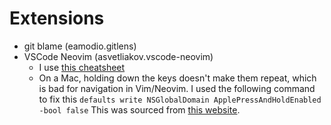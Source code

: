 # Extensions
 - git blame (eamodio.gitlens)
 - VSCode Neovim (asvetliakov.vscode-neovim)
    - I use [this cheatsheet](https://vim.rtorr.com/)
    - On a Mac, holding down the keys doesn't make them repeat, which is bad for navigation in Vim/Neovim. I used the following command to fix this ```defaults write NSGlobalDomain ApplePressAndHoldEnabled -bool false``` This was sourced from [this website](https://www.idownloadblog.com/2015/01/14/how-to-enable-key-repeats-on-your-mac/).
